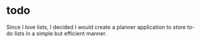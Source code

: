 # todo
Since I love lists, I decided I would create a planner application to store to-do lists in a simple but efficient manner.
